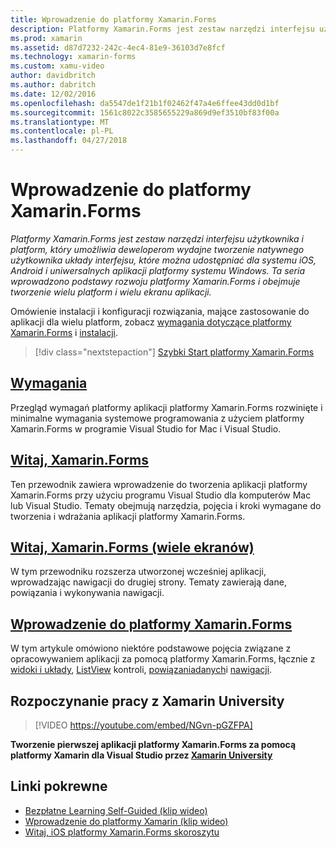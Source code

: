 ```yaml
---
title: Wprowadzenie do platformy Xamarin.Forms
description: Platformy Xamarin.Forms jest zestaw narzędzi interfejsu użytkownika i platform, który umożliwia deweloperom wydajne tworzenie natywnego użytkownika układy interfejsu, które można udostępniać dla systemu iOS, Android i uniwersalnych aplikacji platformy systemu Windows. Ta seria wprowadzono podstawy rozwoju platformy Xamarin.Forms i obejmuje tworzenie wielu platform i wielu ekranu aplikacji.
ms.prod: xamarin
ms.assetid: d87d7232-242c-4ec4-81e9-36103d7e8fcf
ms.technology: xamarin-forms
ms.custom: xamu-video
author: davidbritch
ms.author: dabritch
ms.date: 12/02/2016
ms.openlocfilehash: da5547de1f21b1f02462f47a4e6ffee43dd0d1bf
ms.sourcegitcommit: 1561c8022c3585655229a869d9ef3510bf83f00a
ms.translationtype: MT
ms.contentlocale: pl-PL
ms.lasthandoff: 04/27/2018
---
```

# <a name="getting-started-with-xamarinforms"></a>Wprowadzenie do platformy Xamarin.Forms

_Platformy Xamarin.Forms jest zestaw narzędzi interfejsu użytkownika i platform, który umożliwia deweloperom wydajne tworzenie natywnego użytkownika układy interfejsu, które można udostępniać dla systemu iOS, Android i uniwersalnych aplikacji platformy systemu Windows. Ta seria wprowadzono podstawy rozwoju platformy Xamarin.Forms i obejmuje tworzenie wielu platform i wielu ekranu aplikacji._

Omówienie instalacji i konfiguracji rozwiązania, mające zastosowanie do aplikacji dla wielu platform, zobacz [wymagania dotyczące platformy Xamarin.Forms](installation.md) i [instalacji](~/cross-platform/get-started/installation/index.md).

> [!div class="nextstepaction"]
> [Szybki Start platformy Xamarin.Forms](~/xamarin-forms/get-started/hello-xamarin-forms/quickstart.md)



## <a name="requirementsinstallationmd"></a>[Wymagania](installation.md)

Przegląd wymagań platformy aplikacji platformy Xamarin.Forms rozwinięte i minimalne wymagania systemowe programowania z użyciem platformy Xamarin.Forms w programie Visual Studio for Mac i Visual Studio.

## <a name="hello-xamarinformsxamarin-formsget-startedhello-xamarin-formsindexmd"></a>[Witaj, Xamarin.Forms](~/xamarin-forms/get-started/hello-xamarin-forms/index.md)

Ten przewodnik zawiera wprowadzenie do tworzenia aplikacji platformy Xamarin.Forms przy użyciu programu Visual Studio dla komputerów Mac lub Visual Studio. Tematy obejmują narzędzia, pojęcia i kroki wymagane do tworzenia i wdrażania aplikacji platformy Xamarin.Forms.

## <a name="hello-xamarinforms-multiscreenxamarin-formsget-startedhello-xamarin-forms-multiscreenindexmd"></a>[Witaj, Xamarin.Forms (wiele ekranów)](~/xamarin-forms/get-started/hello-xamarin-forms-multiscreen/index.md)

W tym przewodniku rozszerza utworzonej wcześniej aplikacji, wprowadzając nawigacji do drugiej strony. Tematy zawierają dane, powiązania i wykonywania nawigacji.

## <a name="introduction-to-xamarinformsxamarin-formsget-startedintroduction-to-xamarin-formsmd"></a>[Wprowadzenie do platformy Xamarin.Forms](~/xamarin-forms/get-started/introduction-to-xamarin-forms.md)

W tym artykule omówiono niektóre podstawowe pojęcia związane z opracowywaniem aplikacji za pomocą platformy Xamarin.Forms, łącznie z [widoki i układy](~/xamarin-forms/get-started/introduction-to-xamarin-forms.md#Views_and_Layouts), [ListView](~/xamarin-forms/get-started/introduction-to-xamarin-forms.md#Lists_in_Xamarin_Forms) kontroli, [powiązaniadanych](~/xamarin-forms/get-started/introduction-to-xamarin-forms.md#Data_Binding)i [nawigacji](~/xamarin-forms/get-started/introduction-to-xamarin-forms.md#Navigation).


## <a name="get-started-with-xamarin-university"></a>Rozpoczynanie pracy z Xamarin University

> [!VIDEO https://youtube.com/embed/NGvn-pGZFPA]

**Tworzenie pierwszej aplikacji platformy Xamarin.Forms za pomocą platformy Xamarin dla Visual Studio przez [Xamarin University](https://university.xamarin.com)**


## <a name="related-links"></a>Linki pokrewne

- [Bezpłatne Learning Self-Guided (klip wideo)](https://university.xamarin.com/self-guided)
- [Wprowadzenie do platformy Xamarin (klip wideo)](https://developer.xamarin.com/videos/)
- [Witaj, iOS platformy Xamarin.Forms skoroszytu](https://developer.xamarin.com/workbooks/xamarin-forms/getting-started/GettingStartedWithXamarinForms-ios.workbook)
